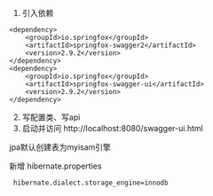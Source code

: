 1. 引入依赖
```
<dependency>
    <groupId>io.springfox</groupId>
    <artifactId>springfox-swagger2</artifactId>
    <version>2.9.2</version>
</dependency>
<dependency>
    <groupId>io.springfox</groupId>
    <artifactId>springfox-swagger-ui</artifactId>
    <version>2.9.2</version>
</dependency>
```

2. 写配置类、写api
3. 启动并访问 http://localhost:8080/swagger-ui.html


jpa默认创建表为myisam引擎

新增 hibernate.properties

` hibernate.dialect.storage_engine=innodb`